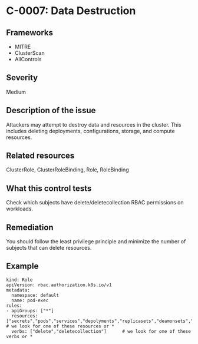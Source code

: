 # C-0007: Data Destruction

## Frameworks
* MITRE
* ClusterScan
* AllControls
 
## Severity
Medium

## Description of the issue
Attackers may attempt to destroy data and resources in the cluster. This includes deleting deployments, configurations, storage, and compute resources.
 
## Related resources
ClusterRole, ClusterRoleBinding, Role, RoleBinding
 
## What this control tests 
Check which subjects have delete/deletecollection RBAC permissions on workloads.
 
## Remediation
You should follow the least privilege principle and minimize the number of subjects that can delete resources.
 
## Example
```
kind: Role
apiVersion: rbac.authorization.k8s.io/v1
metadata:
  namespace: default
  name: pod-exec
rules:
- apiGroups: ["*"]
  resources: ["secrets","pods","services","depolyments","replicasets","deamonsets","stateflsets","jobs,"cronjobs"]  # we look for one of these resources or *
  verbs: ["delete","deletecollection"]	    # we look for one of these verbs or * 	




```
